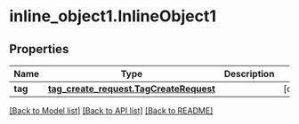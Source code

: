 # inline_object1.InlineObject1

## Properties
Name | Type | Description | Notes
------------ | ------------- | ------------- | -------------
**tag** | [**tag_create_request.TagCreateRequest**](TagCreateRequest.md) |  | [optional] 

[[Back to Model list]](../README.md#documentation-for-models) [[Back to API list]](../README.md#documentation-for-api-endpoints) [[Back to README]](../README.md)


